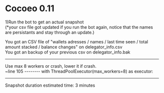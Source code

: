 # Cocoeo 0.11
1)Run the bot to get an actual snapshot</br>
(*your csv file got updated if you run the bot again, notice that the names are persistants and stay through an update.)</br>


You got an CSV file of "wallets adresses / names / last time seen / total amount stacked / balance changes" on delegator_info.csv</br>
You got an backup of your previous csv on delegator_info.bak</br>

--------------------------------------------------------------------------------------------------------
Use max 8 workers or crash, lower it if crash.</br>
~line 105  --------   with ThreadPoolExecutor(max_workers=8) as executor:

--------------------------------------------------------------------------------------------------------

Snapshot duration estimated time: 3 minutes
